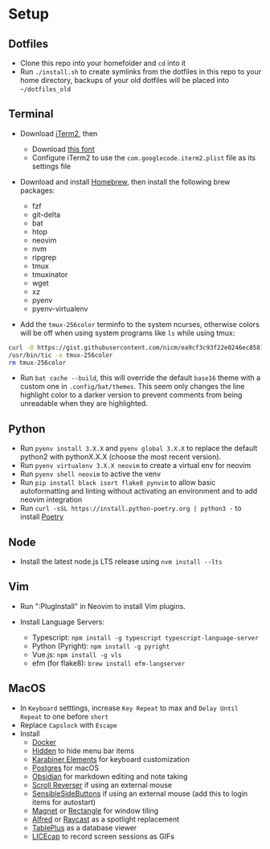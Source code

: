 # Setup

## Dotfiles

- Clone this repo into your homefolder and `cd` into it
- Run `./install.sh` to create symlinks from the dotfiles in this repo to your home directory, backups of your old dotfiles will be placed into `~/dotfiles_old`

## Terminal

- Download [iTerm2](https://iterm2.com/), then
  - Download [this font](https://github.com/ryanoasis/nerd-fonts/releases/download/v2.1.0/JetBrainsMono.zip)
  - Configure iTerm2 to use the `com.googlecode.iterm2.plist` file as its settings file

- Download and install [Homebrew](https://brew.sh/), then install the following brew packages:
  - fzf
  - git-delta
  - bat
  - htop
  - neovim
  - nvm
  - ripgrep
  - tmux
  - tmuxinator
  - wget
  - xz
  - pyenv
  - pyenv-virtualenv

- Add the `tmux-256color` terminfo to the system ncurses, otherwise colors will be off when using system programs like `ls` while using tmux:
```bash
curl -O https://gist.githubusercontent.com/nicm/ea9cf3c93f22e0246ec858122d9abea1/raw/37ae29fc86e88b48dbc8a674478ad3e7a009f357/tmux-256color
/usr/bin/tic -x tmux-256color
rm tmux-256color
```
- Run `bat cache --build`, this will override the default `base16` theme with a custom one in `.config/bat/themes`. This seem only changes the line highlight color to a darker version to prevent comments from being unreadable when they are highlighted.

## Python

- Run `pyenv install 3.X.X` and `pyenv global 3.X.X` to replace the default python2 with pythonX.X.X (choose the most recent version).
- Run `pyenv virtualenv 3.X.X neovim` to create a virtual env for neovim
- Run `pyenv shell neovim` to active the venv
- Run `pip install black isort flake8 pynvim` to allow basic autoformatting and linting without activating an environment and to add neovim integration
- Run `curl -sSL https://install.python-poetry.org | python3 -` to install [Poetry](https://python-poetry.org/)

## Node

- Install the latest node.js LTS release using `nvm install --lts`

## Vim

- Run ":PlugInstall" in Neovim to install Vim plugins.

- Install Language Servers:
  - Typescript: `npm install -g typescript typescript-language-server`
  - Python (Pyright): `npm install -g pyright`
  - Vue.js: `npm install -g vls`
  - efm (for flake8): `brew install efm-langserver`

## MacOS

- In `Keyboard` setttings, increase `Key Repeat` to max and `Delay Until Repeat` to one before `short`
- Replace `Capslock` with `Escape`
- Install
  - [Docker](https://docs.docker.com/docker-for-mac/install/)
  - [Hidden](https://github.com/dwarvesf/hidden) to hide menu bar items
  - [Karabiner Elements](https://karabiner-elements.pqrs.org/) for keyboard customization
  - [Postgres](https://www.postgresql.org/download/macosx/) for macOS
  - [Obsidian](https://obsidian.md/) for markdown editing and note taking
  - [Scroll Reverser](https://pilotmoon.com/scrollreverser/) if using an external mouse
  - [SensibleSideButtons](https://sensible-side-buttons.archagon.net/) if using an external mouse (add this to login items for autostart)
  - [Magnet](https://apps.apple.com/us/app/magnet/id441258766) or [Rectangle](https://rectangleapp.com/) for window tiling
  - [Alfred](https://www.alfredapp.com/) or [Raycast](https://www.raycast.com/) as a spotlight replacement
  - [TablePlus](https://tableplus.com/) as a database viewer
  - [LICEcap](https://www.cockos.com/licecap/) to record screen sessions as GIFs
